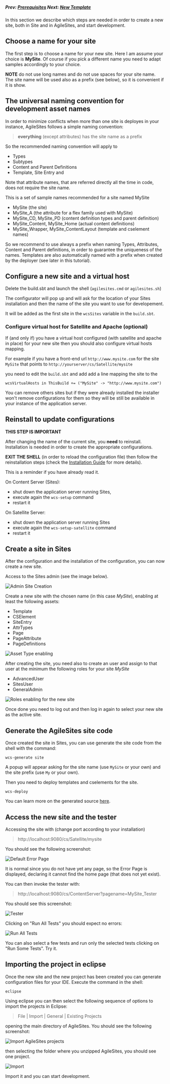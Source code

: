 ##### Prev: [Prerequisites](Prerequisites.md) Next:  [New Template](NewTemplate.md)

In this section we describe which steps are needed in order to create a new site, both in Site and in AgileSites, and start development.

## Choose a name for your site

The first step is to choose a name for your new site. Here I am assume your choice is **MySite**. Of course if you pick a different name you need to adapt samples accordingly to your choice.

**NOTE** do not use long names and do not use spaces for your site name. The site name will be used also as a prefix (see below), so it is convenient if it is show.

## The universal naming convention for development asset names

In order to minimize conflicts when more than one site is deployes in your instance, AgileSites follows a simple naming convention:

> **everything** (except attributes) has the site name as a prefix

So the recommended naming convention will apply to

- Types
- Subtypes
- Content and Parent Definitions
- Template, Site Entry and 

Note that attribute names, that are referred directly all the time in code, does not require the site name.

This is a set of sample names recommended for a site named MySite

- MySite (the site)
- MySite_A (the attribute for a flex family used with MySite)
- MySite_CD, MySite_PD (content definition types and parent definition)
- MySite_Content, MySite_Home (actual content definitions)
- MySite_Wrapper, MySite_ContentLayout (template and cselement names) 

So we recommend to use always a prefix when naming Types, Attributes, Content and Parent definitions, in order to guarantee the uniqueness of the names. Templates are also automatically named with a prefix when created by the deployer (see later in this tutorial).

## Configure a new site and a virtual host

Delete the build.sbt and launch the shell (`agilesites.cmd` or `agilesites.sh`)

The configurator will pop up and will ask for the location of your Sites installation and then the name of the site you want to use for developement.

It will be added as the first site in the `wcsSites` variable in the `build.sbt`.

### Configure virtual host for Satellite and Apache (optional)

If (and only if) you have a virtual host configured (with satellite and apache in place) for your new site then you should also configure virtual hosts mapping.

For example if you have a front-end url ``http://www.mysite.com`` for the site `MySite` that points to ``http://yourserver/cs/Satellite/mysite`` 

you need to edit the ``build.sbt`` and add  add a line mapping the site to the 

```
wcsVirtualHosts in ThisBuild += ("MySite" -> "http://www.mysite.com")
```

You can remove others sites but if they were already installed the installer won't remove configurations for them so they will be still be available in your instance of the application server.

## Reinstall to update configurations

**THIS STEP IS IMPORTANT**

 After changing the name  of the current site, you **need** to reinstall. Installation is needed in order to create  the appropriate configurations. 

**EXIT THE SHELL** (in order to reload the configuration file) then follow the reinstallation steps (check the [Installation Guide](http://www.agilesites.org/install.html) for more details).

This is a reminder if you have already read it.

On Content Server (Sites):

- shut down the application server running Sites,
- execute again the ``wcs-setup`` command
- restart it  

On Satellite Server:

- shut down the application server running Sites
- execute again the ``wcs-setup-satellite`` command
- restart it  

## Create a site in Sites

After the configuration and the installation of the configuration, you can now create a new site.

Access to the Sites admin (see the image below).

![Admin Site Creation](../img/snap8769.png)

Create a new site with the chosen name (in this case *MySite*), enabling at least the following assets:

- Template
- CSElement
- SiteEntry
- AttrTypes 
- Page
- PageAttribute
- PageDefinitions

![Asset Type enabling](../img/snap4206.png)

After creating the site, you need also to create an user and assign to that user at the minimum the following roles for your site *MySite*

- AdvancedUser
- SitesUser
- GeneralAdmin

![Roles enabling for the new site](../img/snap5044.png)

Once done you need to log out and then log in again to select your new site as the active site.

## Generate the AgileSites site code

Once created the site in Sites, you can use generate the site code from the shell with the command:

``wcs-generate site``

A popup will appear asking for the site name (use `MySite` or your own) and the site prefix (use `My` or your own).

Then you need to deploy templates and cselements for the site.

``wcs-deploy``

You can learn more on the generated source [here](../reference/Scaffold.md).

## Access the new site and the tester

Accessing the site with (change port according to your installation)

> http://localhost:9080/cs/Satellite/mysite

You should see the following screenshot:

![Default Error Page](../img/snap3695.png)

It is normal since you do not have yet any page, so the Error Page is displayed, declaring it cannot find the home page (that does not yet exist).

You can then invoke the tester with:

>http://localhost:9080/cs/ContentServer?pagename=MySite_Tester

You should see this screenshot:

![Tester](../img/snap2246.png)

Clicking on "Run All Tests" you should expect no errors:

![Run All Tests](../img/snap2543.png)

You can also select a few tests and run only the selected tests clicking on "Run Some Tests". Try it.

## Importing the project in eclipse

Once the new site and the new project has been created you can generate configuration files for your IDE. Execute the command in the shell:

`eclipse`

Using eclipse you can then select the following sequence of options to import the projects in Eclipse:

> File | Import | General | Existing Projects 

opening the main directory of AgileSites. You should see the following screenshot:

![Import AgileSites projects](../img/snap4673.png)

then selecting the folder where you unzipped AgileSites, you should see one project.

![Import](../img/snap6285.png)

Import it and you can start development.